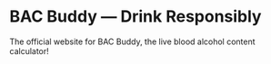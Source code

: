 # BAC Buddy — Drink Responsibly
The official website for BAC Buddy, the live blood alcohol content calculator!
